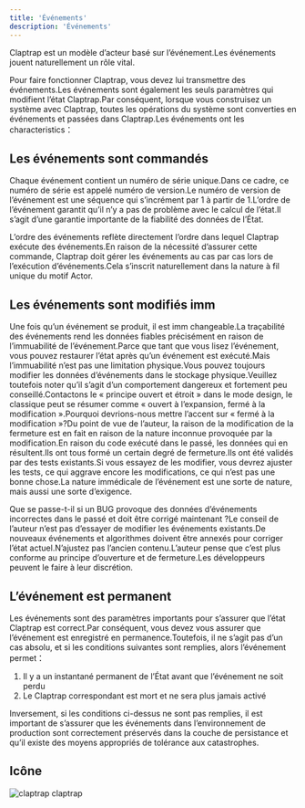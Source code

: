 ```yaml
---
title: 'Événements'
description: 'Événements'
---
```


Claptrap est un modèle d’acteur basé sur l’événement.Les événements jouent naturellement un rôle vital.

Pour faire fonctionner Claptrap, vous devez lui transmettre des événements.Les événements sont également les seuls paramètres qui modifient l’état Claptrap.Par conséquent, lorsque vous construisez un système avec Claptrap, toutes les opérations du système sont converties en événements et passées dans Claptrap.Les événements ont les characteristics：

## Les événements sont commandés

Chaque événement contient un numéro de série unique.Dans ce cadre, ce numéro de série est appelé numéro de version.Le numéro de version de l’événement est une séquence qui s’incrément par 1 à partir de 1.L’ordre de l’événement garantit qu’il n’y a pas de problème avec le calcul de l’état.Il s’agit d’une garantie importante de la fiabilité des données de l’État.

L’ordre des événements reflète directement l’ordre dans lequel Claptrap exécute des événements.En raison de la nécessité d’assurer cette commande, Claptrap doit gérer les événements au cas par cas lors de l’exécution d’événements.Cela s’inscrit naturellement dans la nature à fil unique du motif Actor.

## Les événements sont modifiés imm

Une fois qu’un événement se produit, il est imm changeable.La traçabilité des événements rend les données fiables précisément en raison de l’immuabilité de l’événement.Parce que tant que vous lisez l’événement, vous pouvez restaurer l’état après qu’un événement est exécuté.Mais l’immuabilité n’est pas une limitation physique.Vous pouvez toujours modifier les données d’événements dans le stockage physique.Veuillez toutefois noter qu’il s’agit d’un comportement dangereux et fortement peu conseillé.Contactons le « principe ouvert et étroit » dans le mode design, le classique peut se résumer comme « ouvert à l’expansion, fermé à la modification ».Pourquoi devrions-nous mettre l’accent sur « fermé à la modification »?Du point de vue de l’auteur, la raison de la modification de la fermeture est en fait en raison de la nature inconnue provoquée par la modification.En raison du code exécuté dans le passé, les données qui en résultent.Ils ont tous formé un certain degré de fermeture.Ils ont été validés par des tests existants.Si vous essayez de les modifier, vous devrez ajuster les tests, ce qui aggrave encore les modifications, ce qui n’est pas une bonne chose.La nature immédicale de l’événement est une sorte de nature, mais aussi une sorte d’exigence.

Que se passe-t-il si un BUG provoque des données d’événements incorrectes dans le passé et doit être corrigé maintenant ?Le conseil de l’auteur n’est pas d’essayer de modifier les événements existants.De nouveaux événements et algorithmes doivent être annexés pour corriger l’état actuel.N’ajustez pas l’ancien contenu.L’auteur pense que c’est plus conforme au principe d’ouverture et de fermeture.Les développeurs peuvent le faire à leur discrétion.

## L’événement est permanent

Les événements sont des paramètres importants pour s’assurer que l’état Claptrap est correct.Par conséquent, vous devez vous assurer que l’événement est enregistré en permanence.Toutefois, il ne s’agit pas d’un cas absolu, et si les conditions suivantes sont remplies, alors l’événement permet：

1. Il y a un instantané permanent de l’État avant que l’événement ne soit perdu
2. Le Claptrap correspondant est mort et ne sera plus jamais activé

Inversement, si les conditions ci-dessus ne sont pas remplies, il est important de s’assurer que les événements dans l’environnement de production sont correctement préservés dans la couche de persistance et qu’il existe des moyens appropriés de tolérance aux catastrophes.

## Icône

![claptrap claptrap](/images/claptrap_icons/event.svg)
